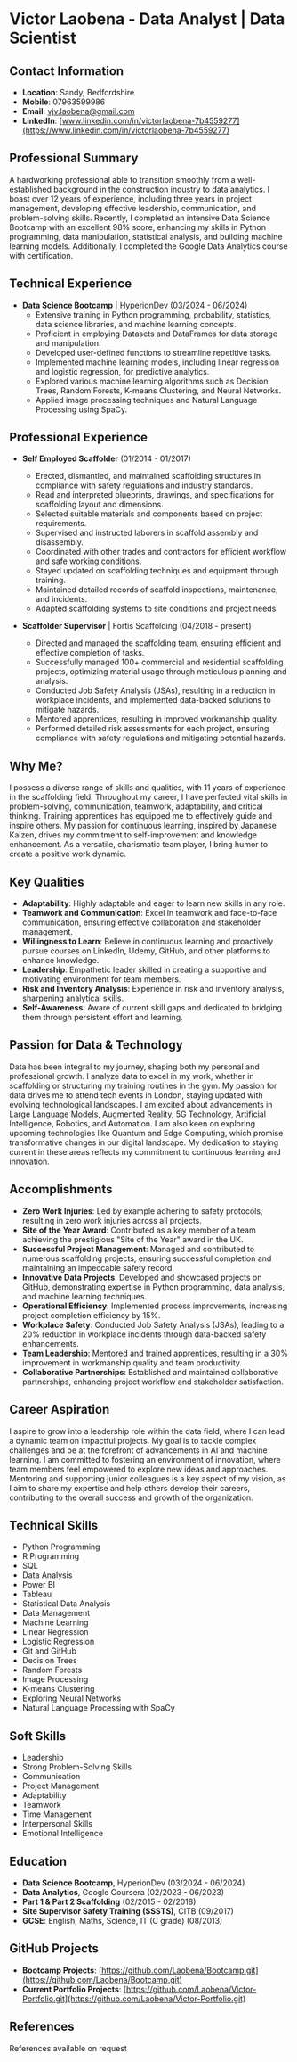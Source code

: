 
# Victor Laobena - Data Analyst | Data Scientist

## Contact Information
- **Location**: Sandy, Bedfordshire
- **Mobile**: 07963599986
- **Email**: vjv.laobena@gmail.com
- **LinkedIn**: [www.linkedin.com/in/victorlaobena-7b4559277](https://www.linkedin.com/in/victorlaobena-7b4559277)

## Professional Summary
A hardworking professional able to transition smoothly from a well-established background in the construction industry to data analytics. I boast over 12 years of experience, including three years in project management, developing effective leadership, communication, and problem-solving skills. Recently, I completed an intensive Data Science Bootcamp with an excellent 98% score, enhancing my skills in Python programming, data manipulation, statistical analysis, and building machine learning models. Additionally, I completed the Google Data Analytics course with certification.

## Technical Experience
- **Data Science Bootcamp** | HyperionDev (03/2024 - 06/2024)
  - Extensive training in Python programming, probability, statistics, data science libraries, and machine learning concepts.
  - Proficient in employing Datasets and DataFrames for data storage and manipulation.
  - Developed user-defined functions to streamline repetitive tasks.
  - Implemented machine learning models, including linear regression and logistic regression, for predictive analytics.
  - Explored various machine learning algorithms such as Decision Trees, Random Forests, K-means Clustering, and Neural Networks.
  - Applied image processing techniques and Natural Language Processing using SpaCy.

## Professional Experience
- **Self Employed Scaffolder** (01/2014 - 01/2017)
  - Erected, dismantled, and maintained scaffolding structures in compliance with safety regulations and industry standards.
  - Read and interpreted blueprints, drawings, and specifications for scaffolding layout and dimensions.
  - Selected suitable materials and components based on project requirements.
  - Supervised and instructed laborers in scaffold assembly and disassembly.
  - Coordinated with other trades and contractors for efficient workflow and safe working conditions.
  - Stayed updated on scaffolding techniques and equipment through training.
  - Maintained detailed records of scaffold inspections, maintenance, and incidents.
  - Adapted scaffolding systems to site conditions and project needs.

- **Scaffolder Supervisor** | Fortis Scaffolding (04/2018 - present)
  - Directed and managed the scaffolding team, ensuring efficient and effective completion of tasks.
  - Successfully managed 100+ commercial and residential scaffolding projects, optimizing material usage through meticulous planning and analysis.
  - Conducted Job Safety Analysis (JSAs), resulting in a reduction in workplace incidents, and implemented data-backed solutions to mitigate hazards.
  - Mentored apprentices, resulting in improved workmanship quality.
  - Performed detailed risk assessments for each project, ensuring compliance with safety regulations and mitigating potential hazards.

## Why Me?
I possess a diverse range of skills and qualities, with 11 years of experience in the scaffolding field. Throughout my career, I have perfected vital skills in problem-solving, communication, teamwork, adaptability, and critical thinking. Training apprentices has equipped me to effectively guide and inspire others. My passion for continuous learning, inspired by Japanese Kaizen, drives my commitment to self-improvement and knowledge enhancement. As a versatile, charismatic team player, I bring humor to create a positive work dynamic.

## Key Qualities
- **Adaptability**: Highly adaptable and eager to learn new skills in any role.
- **Teamwork and Communication**: Excel in teamwork and face-to-face communication, ensuring effective collaboration and stakeholder management.
- **Willingness to Learn**: Believe in continuous learning and proactively pursue courses on LinkedIn, Udemy, GitHub, and other platforms to enhance knowledge.
- **Leadership**: Empathetic leader skilled in creating a supportive and motivating environment for team members.
- **Risk and Inventory Analysis**: Experience in risk and inventory analysis, sharpening analytical skills.
- **Self-Awareness**: Aware of current skill gaps and dedicated to bridging them through persistent effort and learning.

## Passion for Data & Technology
Data has been integral to my journey, shaping both my personal and professional growth. I analyze data to excel in my work, whether in scaffolding or structuring my training routines in the gym. My passion for data drives me to attend tech events in London, staying updated with evolving technological landscapes. I am excited about advancements in Large Language Models, Augmented Reality, 5G Technology, Artificial Intelligence, Robotics, and Automation. I am also keen on exploring upcoming technologies like Quantum and Edge Computing, which promise transformative changes in our digital landscape. My dedication to staying current in these areas reflects my commitment to continuous learning and innovation.

## Accomplishments
- **Zero Work Injuries**: Led by example adhering to safety protocols, resulting in zero work injuries across all projects.
- **Site of the Year Award**: Contributed as a key member of a team achieving the prestigious "Site of the Year" award in the UK.
- **Successful Project Management**: Managed and contributed to numerous scaffolding projects, ensuring successful completion and maintaining an impeccable safety record.
- **Innovative Data Projects**: Developed and showcased projects on GitHub, demonstrating expertise in Python programming, data analysis, and machine learning techniques.
- **Operational Efficiency**: Implemented process improvements, increasing project completion efficiency by 15%.
- **Workplace Safety**: Conducted Job Safety Analysis (JSAs), leading to a 20% reduction in workplace incidents through data-backed safety enhancements.
- **Team Leadership**: Mentored and trained apprentices, resulting in a 30% improvement in workmanship quality and team productivity.
- **Collaborative Partnerships**: Established and maintained collaborative partnerships, enhancing project workflow and stakeholder satisfaction.

## Career Aspiration
I aspire to grow into a leadership role within the data field, where I can lead a dynamic team on impactful projects. My goal is to tackle complex challenges and be at the forefront of advancements in AI and machine learning. I am committed to fostering an environment of innovation, where team members feel empowered to explore new ideas and approaches. Mentoring and supporting junior colleagues is a key aspect of my vision, as I aim to share my expertise and help others develop their careers, contributing to the overall success and growth of the organization.

## Technical Skills
- Python Programming
- R Programming
- SQL
- Data Analysis
- Power BI
- Tableau
- Statistical Data Analysis
- Data Management
- Machine Learning
- Linear Regression
- Logistic Regression
- Git and GitHub
- Decision Trees
- Random Forests
- Image Processing
- K-means Clustering
- Exploring Neural Networks
- Natural Language Processing with SpaCy


## Soft Skills
- Leadership
- Strong Problem-Solving Skills
- Communication
- Project Management
- Adaptability
- Teamwork
- Time Management
- Interpersonal Skills
- Emotional Intelligence

## Education
- **Data Science Bootcamp**, HyperionDev (03/2024 - 06/2024)
- **Data Analytics**, Google Coursera (02/2023 - 06/2023)
- **Part 1 & Part 2 Scaffolding** (02/2015 - 02/2018)
- **Site Supervisor Safety Training (SSSTS)**, CITB (09/2017)
- **GCSE**: English, Maths, Science, IT (C grade) (08/2013)

## GitHub Projects
- **Bootcamp Projects**: [https://github.com/Laobena/Bootcamp.git](https://github.com/Laobena/Bootcamp.git)
- **Current Portfolio Projects**: [https://github.com/Laobena/Victor-Portfolio.git](https://github.com/Laobena/Victor-Portfolio.git)

## References
References available on request
